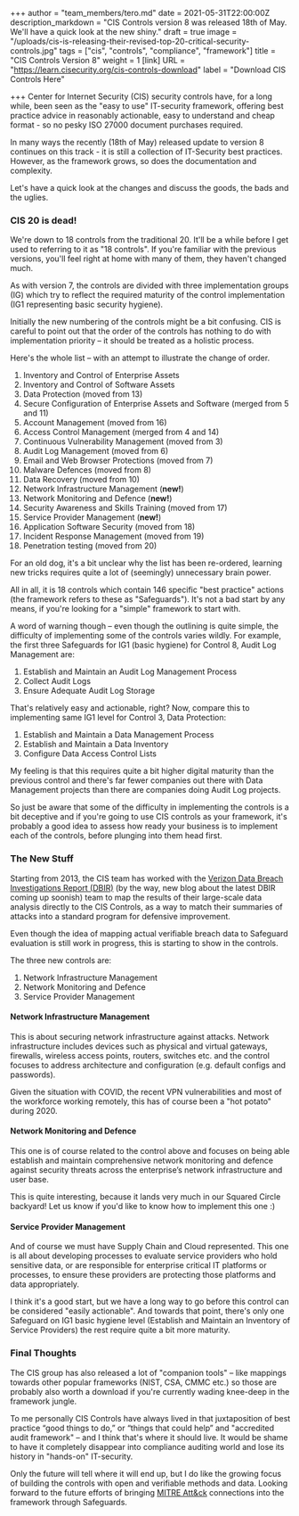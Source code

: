 +++
author = "team_members/tero.md"
date = 2021-05-31T22:00:00Z
description_markdown = "CIS Controls version 8 was released 18th of May. We'll have a quick look at the new shiny."
draft = true
image = "/uploads/cis-is-releasing-their-revised-top-20-critical-security-controls.jpg"
tags = ["cis", "controls", "compliance", "framework"]
title = "CIS Controls Version 8"
weight = 1
[link]
URL = "https://learn.cisecurity.org/cis-controls-download"
label = "Download CIS Controls Here"

+++
Center for Internet Security (CIS) security controls have, for a long while, been seen as the "easy to use" IT-security framework, offering best practice advice in reasonably actionable, easy to understand and cheap format - so no pesky ISO 27000 document purchases required.

In many ways the recently (18th of May) released update to version 8 continues on this track - it is still a collection of IT-Security best practices. However, as the framework grows, so does the documentation and complexity.

Let's  have a quick look at the changes and discuss the goods, the bads and the uglies.

### CIS 20 is dead!

We're down to 18 controls from the traditional 20. It'll be a while before I get used to referring to it as "18 controls".  If you're familiar with the previous versions, you'll feel right at home with many of them, they haven't changed much.

As with version 7, the controls are divided with three implementation groups (IG) which try to reflect the required maturity of the control implementation (IG1 representing basic security hygiene).

Initially the new numbering of the controls might be a bit confusing. CIS is careful to point out that the order of the controls has nothing to do with implementation priority – it should be treated as a holistic process.

Here's the whole list – with an attempt to illustrate the change of order.

 1. Inventory and Control of Enterprise Assets
 2. Inventory and Control of Software Assets
 3. Data Protection (moved from 13)
 4. Secure Configuration of Enterprise Assets and Software (merged from 5 and 11)
 5. Account Management (moved from 16)
 6. Access Control Management (merged from 4 and 14)
 7. Continuous Vulnerability Management (moved from 3)
 8. Audit Log Management (moved from 6)
 9. Email and Web Browser Protections (moved from 7)
10. Malware Defences (moved from 8)
11. Data Recovery (moved from 10)
12. Network Infrastructure Management (**new!**)
13. Network Monitoring and Defence (**new!**)
14. Security Awareness and Skills Training (moved from 17)
15. Service Provider Management (**new!**)
16. Application Software Security (moved from 18)
17. Incident Response Management (moved from 19)
18. Penetration testing (moved from 20)

For an old dog, it's a bit unclear why the list has been re-ordered, learning new tricks requires quite a lot of (seemingly) unnecessary brain power.

All in all, it is 18 controls which contain 146 specific "best practice" actions (the framework refers to these as "Safeguards"). It's not a bad start by any means, if you're looking for a "simple" framework to start with.

A word of warning though – even though the outlining is quite simple, the difficulty of implementing some of the controls varies wildly. For example, the first three Safeguards for IG1 (basic hygiene) for Control 8, Audit Log Management are:

1. Establish and Maintain an Audit Log Management Process
2. Collect Audit Logs
3. Ensure Adequate Audit Log Storage

That's relatively easy and actionable, right?  Now, compare this to implementing same IG1 level for Control 3, Data Protection:

1. Establish and Maintain a Data Management Process
2. Establish and Maintain a Data Inventory
3. Configure Data Access Control Lists

My feeling is that this requires quite a bit higher digital maturity than the previous control and there's far fewer companies out there with Data Management projects than there are companies doing Audit Log projects.

So just be aware that some of the difficulty in implementing the controls is a bit deceptive and if you're going to use CIS controls as your framework, it's probably a good idea to assess how ready your business is to implement each of the controls, before plunging into them head first.

### The New Stuff

Starting from 2013, the CIS team has worked with the [Verizon Data Breach Investigations Report (DBIR)](https://www.verizon.com/business/resources/reports/dbir/) (by the way, new blog about the latest DBIR coming up soonish) team to map the results of their large-scale data analysis directly to the CIS Controls, as a way to match their summaries of attacks into a standard program for defensive improvement.

Even though the idea of mapping actual verifiable breach data to Safeguard evaluation is still work in progress, this is starting to show in the controls.

The three new controls are:

1. Network Infrastructure Management
2. Network Monitoring and Defence
3. Service Provider Management

#### Network Infrastructure Management

This is about securing network infrastructure against attacks. Network infrastructure includes devices such as physical and virtual gateways, firewalls, wireless access points, routers, switches etc. and the control focuses to address architecture and configuration (e.g. default configs and passwords).

Given the situation with COVID, the recent VPN vulnerabilities and most of the workforce working remotely, this has of course been a "hot potato" during 2020.

#### Network Monitoring and Defence

This one is of course related to the control above and focuses on being able establish and maintain comprehensive network monitoring and defence against security threats across the enterprise’s network infrastructure and user base.

This is quite interesting, because it lands very much in our Squared Circle backyard! Let us know if you'd like to know how to implement this one :)

#### Service Provider Management

And of course we must have Supply Chain and Cloud represented. This one is all about developing processes to evaluate service providers who hold sensitive data, or are responsible for enterprise critical IT platforms or processes, to ensure these providers are protecting those platforms and data appropriately.

I think it's a good start, but we have a long way to go before this control can be considered "easily actionable".  And towards that point, there's only one Safeguard on IG1 basic hygiene level (Establish and Maintain an Inventory of Service Providers) the rest require quite a bit more maturity.

### Final Thoughts

The CIS group has also released a lot of "companion tools" – like mappings towards other popular frameworks (NIST, CSA, CMMC etc.) so those are probably also worth a download if you're currently wading knee-deep in the framework jungle.

To me personally CIS Controls have always lived in that juxtaposition of best practice “good things to do,” or “things that could help” and "accredited audit framework" – and I think that's where it should live. It would be shame to have it completely disappear into compliance auditing world and lose its history in "hands-on" IT-security.

Only the future will tell where it will end up, but I do like the growing focus of building the controls with open and verifiable methods and data. Looking forward to the future efforts of bringing [MITRE Att&ck](https://attack.mitre.org/) connections into the framework through Safeguards.